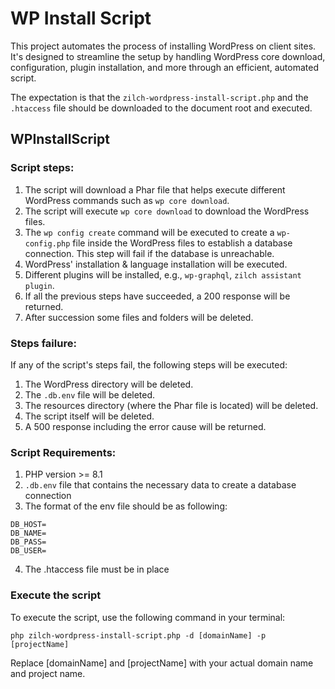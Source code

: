 # WP Install Script

This project automates the process of installing WordPress on client sites. It's designed to streamline the setup by handling WordPress core download, configuration, plugin installation, and more through an efficient, automated script.

The expectation is that the `zilch-wordpress-install-script.php` and the `.htaccess` file should be downloaded to the document root and executed.

## WPInstallScript

### Script steps:

1) The script will download a Phar file that helps execute different WordPress commands such as `wp core download`.
2) The script will execute `wp core download` to download the WordPress files.
3) The `wp config create` command will be executed to create a `wp-config.php` file inside the WordPress files to establish a database connection. This step will fail if the database is unreachable.
4) WordPress' installation & language installation will be executed.
5) Different plugins will be installed, e.g., `wp-graphql`, `zilch assistant plugin`.
6) If all the previous steps have succeeded, a 200 response will be returned.
7) After succession some files and folders will be deleted.

### Steps failure:

If any of the script's steps fail, the following steps will be executed:

1) The WordPress directory will be deleted.
2) The `.db.env` file will be deleted.
3) The resources directory (where the Phar file is located) will be deleted.
4) The script itself will be deleted.
5) A 500 response including the error cause will be returned.

### Script Requirements:
1) PHP version >= 8.1
2) `.db.env` file that contains the necessary data to create a database connection
3) The format of the env file should be as following:
```
DB_HOST=
DB_NAME=
DB_PASS=
DB_USER=
```
4) The .htaccess file must be in place

### Execute the script
To execute the script, use the following command in your terminal:

`php zilch-wordpress-install-script.php -d [domainName] -p [projectName]`

Replace [domainName] and [projectName] with your actual domain name and project name.
